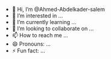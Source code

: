 - 👋 Hi, I’m @Ahmed-Abdelkader-salem
- 👀 I’m interested in ...
- 🌱 I’m currently learning ...
- 💞️ I’m looking to collaborate on ...
- 📫 How to reach me ...
- 😄 Pronouns: ...
- ⚡ Fun fact: ...

<!---
Ahmed-Abdelkader-salem/Ahmed-Abdelkader-salem is a ✨ special ✨ repository because its `README.md` (this file) appears on your GitHub profile.
You can click the Preview link to take a look at your changes.
--->
